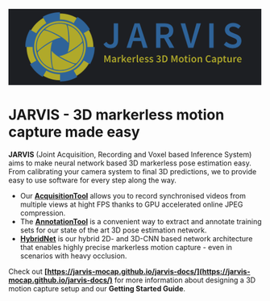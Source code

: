 ![](Banner.png)

# JARVIS - 3D markerless motion capture made easy
**JARVIS** (Joint Acquisition, Recording and Voxel based Inference System) aims to make neural network based 3D markerless pose estimation easy. From calibrating your 
camera system to final 3D predictions, we to provide easy to use software for every step along the way. 
 - Our **[AcquisitionTool](https://github.com/JARVIS-MoCap/JARVIS-AcquisitionTool)** allows you to record synchronised videos from multiple views at hight FPS thanks to GPU accelerated online JPEG compression. 
 - The **[AnnotationTool](https://github.com/JARVIS-MoCap/JARVIS-AnnotationTool)** is a convenient way to extract and annotate training sets for our state of the art 3D pose estimation network. 
 - **[HybridNet](https://github.com/JARVIS-MoCap/JARVIS-HybridNet)** is our hybrid 2D- and 3D-CNN based network architecture that enables highly precise markerless motion capture - even in scenarios with heavy occlusion.

Check out **[https://jarvis-mocap.github.io/jarvis-docs/](https://jarvis-mocap.github.io/jarvis-docs/)** for more information about designing a 3D motion capture setup and our **Getting Started Guide**.
